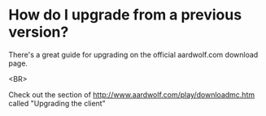 # How do I upgrade from a previous version? #

There's a great guide for upgrading on the official aardwolf.com download page.

&lt;BR&gt;


Check out the section of http://www.aardwolf.com/play/downloadmc.htm called "Upgrading the client"